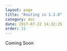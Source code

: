 ```yaml
---
layout: page
title: "Routing in 1.1.0"
category: doc
date: 2017-07-22 14:32:25
order: 11
---
```


Coming Soon